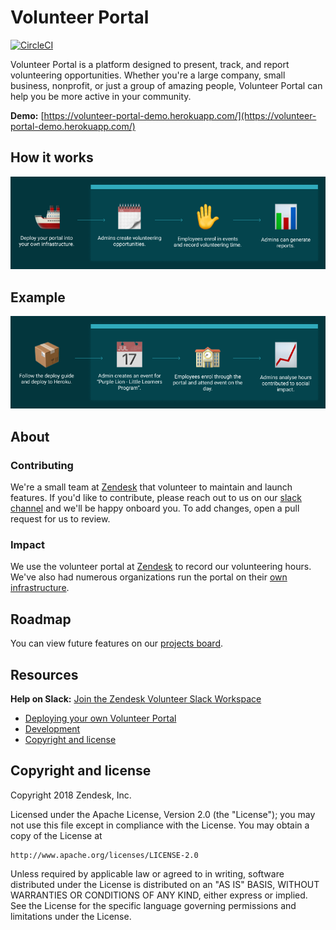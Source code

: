 # Volunteer Portal

[![CircleCI](https://circleci.com/gh/zendesk/volunteer_portal/tree/master.svg?style=svg)](https://circleci.com/gh/zendesk/volunteer_portal/tree/master)

Volunteer Portal is a platform designed to present, track, and report volunteering opportunities. Whether you're a large company, small business, nonprofit, or just a group of amazing people, Volunteer Portal can help you be more active in your community.

**Demo:** [https://volunteer-portal-demo.herokuapp.com/](https://volunteer-portal-demo.herokuapp.com/)

## How it works
<img src='./docs/How.png'>

## Example
<img src='./docs/Example.png'>

## About
### Contributing
We're a small team at [Zendesk](http://zendesk.com/) that volunteer to maintain and launch features. If you'd like to contribute, please reach out to us on our [slack channel](https://join.slack.com/t/zendesk-volunteer/shared_invite/enQtNDczNTM5MzEwNjQwLTNmMmI3NzdlNjg4ODc4ZDFmYzBkODljZWQ2NmY0OWM3NDliOTdlMzAzOTdkZTBiYjBmMmQ3ZGFjOTFlMjdlNDk) and we'll be happy onboard you. To add changes, open a pull request for us to review.

### Impact
We use the volunteer portal at [Zendesk](http://zendesk.com/) to record our volunteering hours. We've also had numerous organizations run the portal on their [own infrastructure](./docs/deploy.md).

## Roadmap
You can view future features on our [projects board](https://github.com/zendesk/volunteer_portal/projects).

## Resources
**Help on Slack:** [Join the Zendesk Volunteer Slack Workspace](https://join.slack.com/t/zendesk-volunteer/shared_invite/enQtNDczNTM5MzEwNjQwLTNmMmI3NzdlNjg4ODc4ZDFmYzBkODljZWQ2NmY0OWM3NDliOTdlMzAzOTdkZTBiYjBmMmQ3ZGFjOTFlMjdlNDk)


* [Deploying your own Volunteer Portal](docs/deploy.md)
* [Development](docs/development.md)
* [Copyright and license](#copy-right-and-license)

## Copyright and license

Copyright 2018 Zendesk, Inc.

Licensed under the Apache License, Version 2.0 (the "License");
you may not use this file except in compliance with the License.
You may obtain a copy of the License at

    http://www.apache.org/licenses/LICENSE-2.0

Unless required by applicable law or agreed to in writing, software
distributed under the License is distributed on an "AS IS" BASIS,
WITHOUT WARRANTIES OR CONDITIONS OF ANY KIND, either express or implied.
See the License for the specific language governing permissions and
limitations under the License.
